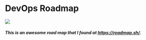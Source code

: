 # DevOps Roadmap

![](https://roadmap.sh/roadmaps/devops.png)

##### This is an awesome road map that I found at https://roadmap.sh/.
